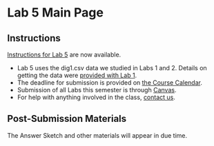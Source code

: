 # Lab 5 Main Page

## Instructions

[Instructions for Lab 5](https://github.com/THOMASELOVE/500-2021/blob/master/labs/lab5/lab5_instructions.md) are now available.

- Lab 5 uses the dig1.csv data we studied in Labs 1 and 2. Details on getting the data were [provided with Lab 1](https://github.com/THOMASELOVE/500-2021/tree/master/labs/lab1).
- The deadline for submission is provided on [the Course Calendar](https://thomaselove.github.io/500/calendar.html).
- Submission of all Labs this semester is through [Canvas](https://canvas.case.edu/).
- For help with anything involved in the class, [contact us](https://thomaselove.github.io/500/contact.html).

## Post-Submission Materials

The Answer Sketch and other materials will appear in due time.

